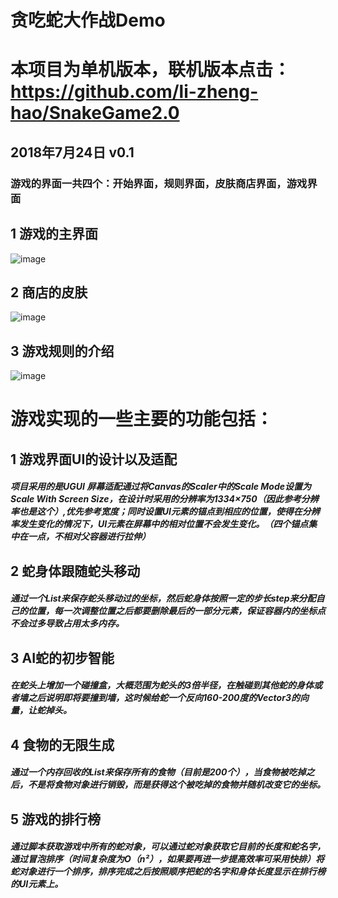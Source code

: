 # 贪吃蛇大作战Demo
# 本项目为单机版本，联机版本点击：https://github.com/li-zheng-hao/SnakeGame2.0
## 2018年7月24日 v0.1
### 游戏的界面一共四个：开始界面，规则界面，皮肤商店界面，游戏界面</br>
## 1 游戏的主界面
![image](https://github.com/li-zheng-hao/Snake/raw/master/DisplayGIF/游戏功能完整.gif)</br>
## 2 商店的皮肤
![image](https://github.com/li-zheng-hao/Snake/raw/master/DisplayGIF/皮肤功能.gif)</br>
## 3 游戏规则的介绍
![image](https://github.com/li-zheng-hao/Snake/raw/master/DisplayGIF/规则功能.gif)</br>

# 游戏实现的一些主要的功能包括：
## 1 游戏界面UI的设计以及适配
##### 项目采用的是UGUI 屏幕适配通过将Canvas的Scaler中的Scale Mode设置为Scale With Screen Size，在设计时采用的分辨率为1334×750（因此参考分辨率也是这个）,优先参考宽度；同时设置UI元素的锚点到相应的位置，使得在分辨率发生变化的情况下，UI元素在屏幕中的相对位置不会发生变化。（四个锚点集中在一点，不相对父容器进行拉伸）


## 2 蛇身体跟随蛇头移动
##### 通过一个List<Position>来保存蛇头移动过的坐标，然后蛇身体按照一定的步长step来分配自己的位置，每一次调整位置之后都要删除最后的一部分元素，保证容器内的坐标点不会过多导致占用太多内存。
  
  
## 3 AI蛇的初步智能
##### 在蛇头上增加一个碰撞盒，大概范围为蛇头的3倍半径，在触碰到其他蛇的身体或者墙之后说明即将要撞到墙，这时候给蛇一个反向160-200度的Vector3的向量，让蛇掉头。


## 4 食物的无限生成
##### 通过一个内存回收的List来保存所有的食物（目前是200个），当食物被吃掉之后，不是将食物对象进行销毁，而是获得这个被吃掉的食物并随机改变它的坐标。


## 5 游戏的排行榜
##### 通过脚本获取游戏中所有的蛇对象，可以通过蛇对象获取它目前的长度和蛇名字，通过冒泡排序（时间复杂度为O（n²），如果要再进一步提高效率可采用快排）将蛇对象进行一个排序，排序完成之后按照顺序把蛇的名字和身体长度显示在排行榜的UI元素上。


  

